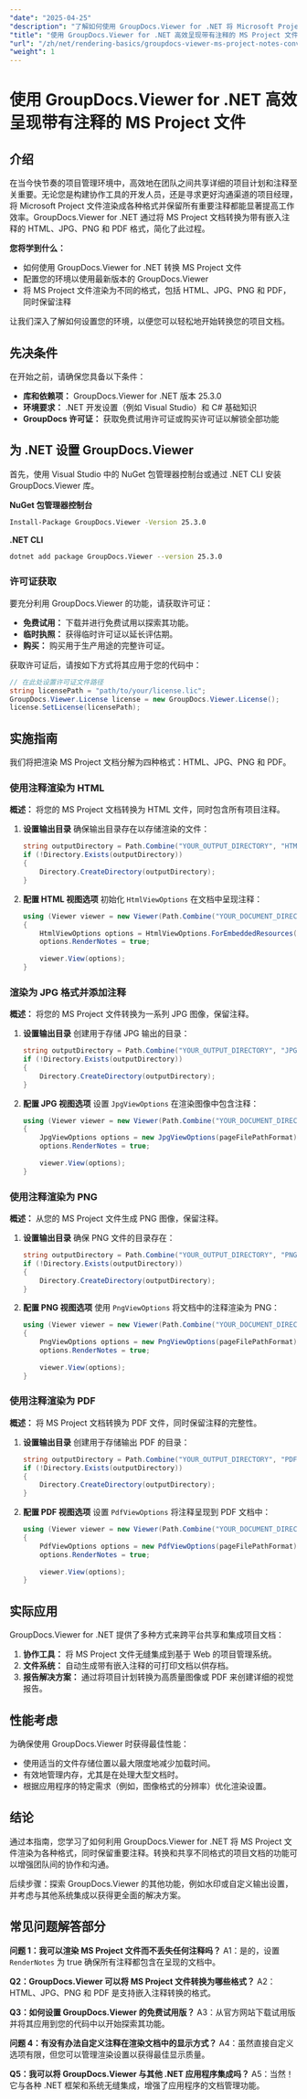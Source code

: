 ```yaml
---
"date": "2025-04-25"
"description": "了解如何使用 GroupDocs.Viewer for .NET 将 Microsoft Project 文件无缝转换为 HTML、JPG、PNG 和 PDF 格式，同时保留注释。"
"title": "使用 GroupDocs.Viewer for .NET 高效呈现带有注释的 MS Project 文件"
"url": "/zh/net/rendering-basics/groupdocs-viewer-ms-project-notes-conversion/"
"weight": 1
---
```


# 使用 GroupDocs.Viewer for .NET 高效呈现带有注释的 MS Project 文件

## 介绍

在当今快节奏的项目管理环境中，高效地在团队之间共享详细的项目计划和注释至关重要。无论您是构建协作工具的开发人员，还是寻求更好沟通渠道的项目经理，将 Microsoft Project 文件渲染成各种格式并保留所有重要注释都能显著提高工作效率。GroupDocs.Viewer for .NET 通过将 MS Project 文档转换为带有嵌入注释的 HTML、JPG、PNG 和 PDF 格式，简化了此过程。

**您将学到什么：**
- 如何使用 GroupDocs.Viewer for .NET 转换 MS Project 文件
- 配置您的环境以使用最新版本的 GroupDocs.Viewer
- 将 MS Project 文件渲染为不同的格式，包括 HTML、JPG、PNG 和 PDF，同时保留注释

让我们深入了解如何设置您的环境，以便您可以轻松地开始转换您的项目文档。

## 先决条件

在开始之前，请确保您具备以下条件：
- **库和依赖项：** GroupDocs.Viewer for .NET 版本 25.3.0
- **环境要求：** .NET 开发设置（例如 Visual Studio）和 C# 基础知识
- **GroupDocs 许可证：** 获取免费试用许可证或购买许可证以解锁全部功能

## 为 .NET 设置 GroupDocs.Viewer

首先，使用 Visual Studio 中的 NuGet 包管理器控制台或通过 .NET CLI 安装 GroupDocs.Viewer 库。

**NuGet 包管理器控制台**
```bash
Install-Package GroupDocs.Viewer -Version 25.3.0
```

**.NET CLI**
```bash
dotnet add package GroupDocs.Viewer --version 25.3.0
```

### 许可证获取

要充分利用 GroupDocs.Viewer 的功能，请获取许可证：
- **免费试用：** 下载并进行免费试用以探索其功能。
- **临时执照：** 获得临时许可证以延长评估期。
- **购买：** 购买用于生产用途的完整许可证。

获取许可证后，请按如下方式将其应用于您的代码中：
```csharp
// 在此处设置许可证文件路径
string licensePath = "path/to/your/license.lic";
GroupDocs.Viewer.License license = new GroupDocs.Viewer.License();
license.SetLicense(licensePath);
```

## 实施指南

我们将把渲染 MS Project 文档分解为四种格式：HTML、JPG、PNG 和 PDF。

### 使用注释渲染为 HTML

**概述：** 将您的 MS Project 文档转换为 HTML 文件，同时包含所有项目注释。

1. **设置输出目录**
   确保输出目录存在以存储渲染的文件：
   ```csharp
   string outputDirectory = Path.Combine("YOUR_OUTPUT_DIRECTORY", "HTML");
   if (!Directory.Exists(outputDirectory))
   {
       Directory.CreateDirectory(outputDirectory);
   }
   ```

2. **配置 HTML 视图选项**
   初始化 `HtmlViewOptions` 在文档中呈现注释：
   ```csharp
   using (Viewer viewer = new Viewer(Path.Combine("YOUR_DOCUMENT_DIRECTORY", "SampleProject.mpp")))
   {
       HtmlViewOptions options = HtmlViewOptions.ForEmbeddedResources(pageFilePathFormat);
       options.RenderNotes = true;
        
       viewer.View(options);
   }
   ```

### 渲染为 JPG 格式并添加注释

**概述：** 将您的 MS Project 文件转换为一系列 JPG 图像，保留注释。

1. **设置输出目录**
   创建用于存储 JPG 输出的目录：
   ```csharp
   string outputDirectory = Path.Combine("YOUR_OUTPUT_DIRECTORY", "JPG");
   if (!Directory.Exists(outputDirectory))
   {
       Directory.CreateDirectory(outputDirectory);
   }
   ```

2. **配置 JPG 视图选项**
   设置 `JpgViewOptions` 在渲染图像中包含注释：
   ```csharp
   using (Viewer viewer = new Viewer(Path.Combine("YOUR_DOCUMENT_DIRECTORY", "SampleProject.mpp")))
   {
       JpgViewOptions options = new JpgViewOptions(pageFilePathFormat);
       options.RenderNotes = true;
        
       viewer.View(options);
   }
   ```

### 使用注释渲染为 PNG

**概述：** 从您的 MS Project 文件生成 PNG 图像，保留注释。

1. **设置输出目录**
   确保 PNG 文件的目录存在：
   ```csharp
   string outputDirectory = Path.Combine("YOUR_OUTPUT_DIRECTORY", "PNG");
   if (!Directory.Exists(outputDirectory))
   {
       Directory.CreateDirectory(outputDirectory);
   }
   ```

2. **配置 PNG 视图选项**
   使用 `PngViewOptions` 将文档中的注释渲染为 PNG：
   ```csharp
   using (Viewer viewer = new Viewer(Path.Combine("YOUR_DOCUMENT_DIRECTORY", "SampleProject.mpp")))
   {
       PngViewOptions options = new PngViewOptions(pageFilePathFormat);
       options.RenderNotes = true;
        
       viewer.View(options);
   }
   ```

### 使用注释渲染为 PDF

**概述：** 将 MS Project 文档转换为 PDF 文件，同时保留注释的完整性。

1. **设置输出目录**
   创建用于存储输出 PDF 的目录：
   ```csharp
   string outputDirectory = Path.Combine("YOUR_OUTPUT_DIRECTORY", "PDF");
   if (!Directory.Exists(outputDirectory))
   {
       Directory.CreateDirectory(outputDirectory);
   }
   ```

2. **配置 PDF 视图选项**
   设置 `PdfViewOptions` 将注释呈现到 PDF 文档中：
   ```csharp
   using (Viewer viewer = new Viewer(Path.Combine("YOUR_DOCUMENT_DIRECTORY", "SampleProject.mpp")))
   {
       PdfViewOptions options = new PdfViewOptions(pageFilePathFormat);
       options.RenderNotes = true;
        
       viewer.View(options);
   }
   ```

## 实际应用

GroupDocs.Viewer for .NET 提供了多种方式来跨平台共享和集成项目文档：
1. **协作工具：** 将 MS Project 文件无缝集成到基于 Web 的项目管理系统。
2. **文件系统：** 自动生成带有嵌入注释的可打印文档以供存档。
3. **报告解决方案：** 通过将项目计划转换为高质量图像或 PDF 来创建详细的视觉报告。

## 性能考虑

为确保使用 GroupDocs.Viewer 时获得最佳性能：
- 使用适当的文件存储位置以最大限度地减少加载时间。
- 有效地管理内存，尤其是在处理大型文档时。
- 根据应用程序的特定需求（例如，图像格式的分辨率）优化渲染设置。

## 结论

通过本指南，您学习了如何利用 GroupDocs.Viewer for .NET 将 MS Project 文件渲染为各种格式，同时保留重要注释。转换和共享不同格式的项目文档的功能可以增强团队间的协作和沟通。

后续步骤：探索 GroupDocs.Viewer 的其他功能，例如水印或自定义输出设置，并考虑与其他系统集成以获得更全面的解决方案。

## 常见问题解答部分

**问题 1：我可以渲染 MS Project 文件而不丢失任何注释吗？**
A1：是的，设置 `RenderNotes` 为 true 确保所有注释都包含在呈现的文档中。

**Q2：GroupDocs.Viewer 可以将 MS Project 文件转换为哪些格式？**
A2：HTML、JPG、PNG 和 PDF 是支持嵌入注释转换的格式。

**Q3：如何设置 GroupDocs.Viewer 的免费试用版？**
A3：从官方网站下载试用版并将其应用到您的代码中以开始探索其功能。

**问题 4：有没有办法自定义注释在渲染文档中的显示方式？**
A4：虽然直接自定义选项有限，但您可以管理渲染设置以获得最佳显示质量。

**Q5：我可以将 GroupDocs.Viewer 与其他 .NET 应用程序集成吗？**
A5：当然！它与各种 .NET 框架和系统无缝集成，增强了应用程序的文档管理功能。